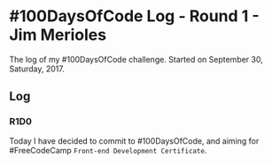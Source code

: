 # #100DaysOfCode Log - Round 1 - Jim Merioles

The log of my #100DaysOfCode challenge. Started on September 30, Saturday, 2017.

## Log

### R1D0
Today I have decided to commit to #100DaysOfCode, and aiming for #FreeCodeCamp `Front-end Development Certificate`.
